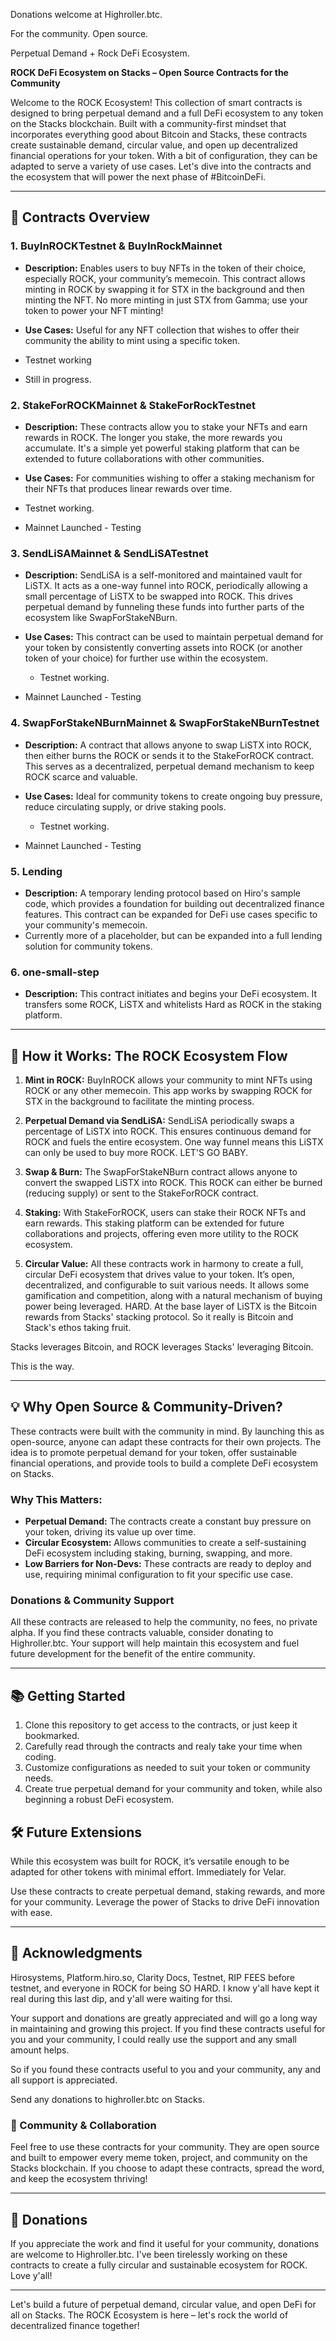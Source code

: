 Donations welcome at Highroller.btc.

For the community. Open source. 

Perpetual Demand + Rock DeFi Ecosystem.

**ROCK DeFi Ecosystem on Stacks – Open Source Contracts for the Community**

Welcome to the ROCK Ecosystem! This collection of smart contracts is designed to bring perpetual demand and a full DeFi ecosystem to any token on the Stacks blockchain. Built with a community-first mindset that incorporates everything good about Bitcoin and Stacks, these contracts create sustainable demand, circular value, and open up decentralized financial operations for your token. With a bit of configuration, they can be adapted to serve a variety of use cases. Let's dive into the contracts and the ecosystem that will power the next phase of #BitcoinDeFi.

---

## 📜 Contracts Overview

### 1. **BuyInROCKTestnet & BuyInRockMainnet**
   - **Description:** Enables users to buy NFTs in the token of their choice, especially ROCK, your community’s memecoin. This contract allows minting in ROCK by swapping it for STX in the background and then minting the NFT. No more minting in just STX from Gamma; use your token to power your NFT minting!
   - **Use Cases:** Useful for any NFT collection that wishes to offer their community the ability to mint using a specific token.

   - Testnet working
   - Still in progress.

### 2. **StakeForROCKMainnet & StakeForRockTestnet**
   - **Description:** These contracts allow you to stake your NFTs and earn rewards in ROCK. The longer you stake, the more rewards you accumulate. It's a simple yet powerful staking platform that can be extended to future collaborations with other communities.
   - **Use Cases:** For communities wishing to offer a staking mechanism for their NFTs that produces linear rewards over time.
   
   - Testnet working.
   - Mainnet Launched - Testing

### 3. **SendLiSAMainnet & SendLiSATestnet**
   - **Description:** SendLiSA is a self-monitored and maintained vault for LiSTX. It acts as a one-way funnel into ROCK, periodically allowing a small percentage of LiSTX to be swapped into ROCK. This drives perpetual demand by funneling these funds into further parts of the ecosystem like SwapForStakeNBurn.
   - **Use Cases:** This contract can be used to maintain perpetual demand for your token by consistently converting assets into ROCK (or another token of your choice) for further use within the ecosystem.

      - Testnet working.
   - Mainnet Launched - Testing

### 4. **SwapForStakeNBurnMainnet & SwapForStakeNBurnTestnet**
   - **Description:** A contract that allows anyone to swap LiSTX into ROCK, then either burns the ROCK or sends it to the StakeForROCK contract. This serves as a decentralized, perpetual demand mechanism to keep ROCK scarce and valuable.
   - **Use Cases:** Ideal for community tokens to create ongoing buy pressure, reduce circulating supply, or drive staking pools.

      - Testnet working.
   - Mainnet Launched - Testing

### 5. **Lending**
   - **Description:** A temporary lending protocol based on Hiro's sample code, which provides a foundation for building out decentralized finance features. This contract can be expanded for DeFi use cases specific to your community's memecoin.
   - Currently more of a placeholder, but can be expanded into a full lending solution for community tokens.

### 6. **one-small-step**
   - **Description:** This contract initiates and begins your DeFi ecosystem. It transfers some ROCK, LiSTX and whitelists Hard as ROCK in the staking platform.


---

## 🚀 How it Works: The ROCK Ecosystem Flow

1. **Mint in ROCK:** BuyInROCK allows your community to mint NFTs using ROCK or any other memecoin. This app works by swapping ROCK for STX in the background to facilitate the minting process.

2. **Perpetual Demand via SendLiSA:** SendLiSA periodically swaps a percentage of LiSTX into ROCK. This ensures continuous demand for ROCK and fuels the entire ecosystem. One way funnel means this LiSTX can only be used to buy more ROCK. LET'S GO BABY.

3. **Swap & Burn:** The SwapForStakeNBurn contract allows anyone to convert the swapped LiSTX into ROCK. This ROCK can either be burned (reducing supply) or sent to the StakeForROCK contract.

4. **Staking:** With StakeForROCK, users can stake their ROCK NFTs and earn rewards. This staking platform can be extended for future collaborations and projects, offering even more utility to the ROCK ecosystem.

5. **Circular Value:** All these contracts work in harmony to create a full, circular DeFi ecosystem that drives value to your token. It’s open, decentralized, and configurable to suit various needs. It allows some gamification and competition, along with a natural mechanism of buying power being leveraged. HARD. At the base layer of LiSTX is the Bitcoin rewards from Stacks' stacking protocol. So it really is Bitcoin and Stack's ethos taking fruit.

Stacks leverages Bitcoin, and ROCK leverages Stacks' leveraging Bitcoin.

This is the way.

---

## 💡 Why Open Source & Community-Driven?

These contracts were built with the community in mind. By launching this as open-source, anyone can adapt these contracts for their own projects. The idea is to promote perpetual demand for your token, offer sustainable financial operations, and provide tools to build a complete DeFi ecosystem on Stacks.

### Why This Matters:
- **Perpetual Demand:** The contracts create a constant buy pressure on your token, driving its value up over time.
- **Circular Ecosystem:** Allows communities to create a self-sustaining DeFi ecosystem including staking, burning, swapping, and more.
- **Low Barriers for Non-Devs:** These contracts are ready to deploy and use, requiring minimal configuration to fit your specific use case.

### Donations & Community Support
All these contracts are released to help the community, no fees, no private alpha. If you find these contracts valuable, consider donating to Highroller.btc. Your support will help maintain this ecosystem and fuel future development for the benefit of the entire community.

---

## 📚 Getting Started

1. Clone this repository to get access to the contracts, or just keep it bookmarked.
2. Carefully read through the contracts and realy take your time when coding.
3. Customize configurations as needed to suit your token or community needs.
4. Create true perpetual demand for your community and token, while also beginning a robust DeFi ecosystem.

## 🛠 Future Extensions

While this ecosystem was built for ROCK, it’s versatile enough to be adapted for other tokens with minimal effort. Immediately for Velar.

Use these contracts to create perpetual demand, staking rewards, and more for your community. Leverage the power of Stacks to drive DeFi innovation with ease.

---

## 📢 Acknowledgments

Hirosystems, Platform.hiro.so, Clarity Docs, Testnet, RIP FEES before testnet, and everyone in ROCK for being SO HARD. I know y'all have kept it real during this last dip, and y'all were waiting for thsi.

Your support and donations are greatly appreciated and will go a long way in maintaining and growing this project. If you find these contracts useful for you and your community, I could really use the support and any small amount helps.

So if you found these contracts useful to you and your community, any and all support is appreciated.

Send any donations to highroller.btc on Stacks.

### 🙌 Community & Collaboration

Feel free to use these contracts for your community. They are open source and built to empower every meme token, project, and community on the Stacks blockchain. If you choose to adapt these contracts, spread the word, and keep the ecosystem thriving!

---

## 💌 Donations

If you appreciate the work and find it useful for your community, donations are welcome to Highroller.btc. I've been tirelessly working on these contracts to create a fully circular and sustainable ecosystem for ROCK. Love y'all!

---

Let's build a future of perpetual demand, circular value, and open DeFi for all on Stacks. The ROCK Ecosystem is here – let's rock the world of decentralized finance together!
